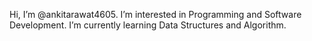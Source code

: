  Hi, I’m @ankitarawat4605.
 I’m interested in Programming and Software Development.
 I’m currently learning Data Structures and Algorithm.
